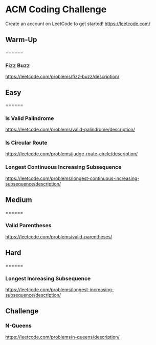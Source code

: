 
# ACM Coding Challenge

Create an account on LeetCode to get started!
https://leetcode.com/

## Warm-Up
======

### Fizz Buzz
https://leetcode.com/problems/fizz-buzz/description/

## Easy
======

### Is Valid Palindrome
https://leetcode.com/problems/valid-palindrome/description/

### Is Circular Route
https://leetcode.com/problems/judge-route-circle/description/

### Longest Continuous Increasing Subsequence
https://leetcode.com/problems/longest-continuous-increasing-subsequence/description/

## Medium
======

### Valid Parentheses
https://leetcode.com/problems/valid-parentheses/

## Hard
======

### Longest Increasing Subsequence
https://leetcode.com/problems/longest-increasing-subsequence/description/

## Challenge

### N-Queens
https://leetcode.com/problems/n-queens/description/
